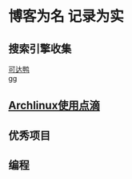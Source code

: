 # 博客为名 记录为实
## 搜索引擎收集
[可达鸭](dgg.gg) <br>
[gg](www.google.com)
## [Archlinux使用点滴](https://github.com/jinjiachen/jinjiachen.github.io/edit/master/Archlinux.md)
## 优秀项目
## 编程
